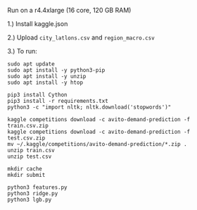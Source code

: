 Run on a r4.4xlarge (16 core, 120 GB RAM)

1.) Install kaggle.json

2.) Upload `city_latlons.csv` and `region_macro.csv`

3.) To run:

```
sudo apt update
sudo apt install -y python3-pip
sudo apt install -y unzip
sudo apt install -y htop

pip3 install Cython
pip3 install -r requirements.txt
python3 -c "import nltk; nltk.download('stopwords')"

kaggle competitions download -c avito-demand-prediction -f train.csv.zip
kaggle competitions download -c avito-demand-prediction -f test.csv.zip
mv ~/.kaggle/competitions/avito-demand-prediction/*.zip .
unzip train.csv
unzip test.csv

mkdir cache
mkdir submit

python3 features.py
python3 ridge.py
python3 lgb.py
```
